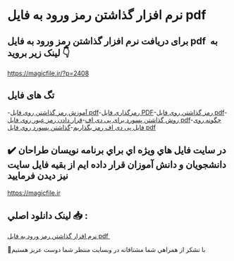 # نرم افزار گذاشتن رمز ورود به فایل pdf 

## برای دریافت نرم افزار گذاشتن رمز ورود به فایل pdf  به لینک زیر بروید 👇

https://magicfile.ir/?p=2408

## تگ های فایل

-[آموزش رمز گذاشتن روی فایل pdf](https://magicfile.ir/product/%d9%86%d8%b1%d9%85-%d8%a7%d9%81%d8%b2%d8%a7%d8%b1-%da%af%d8%b0%d8%a7%d8%b4%d8%aa%d9%86-%d8%b1%d9%85%d8%b2-%d9%88%d8%b1%d9%88%d8%af-%d8%a8%d9%87-%d9%81%d8%a7%db%8c%d9%84-pdf/)-[رمزگذاری فایل PDF](https://magicfile.ir/product/%d9%86%d8%b1%d9%85-%d8%a7%d9%81%d8%b2%d8%a7%d8%b1-%da%af%d8%b0%d8%a7%d8%b4%d8%aa%d9%86-%d8%b1%d9%85%d8%b2-%d9%88%d8%b1%d9%88%d8%af-%d8%a8%d9%87-%d9%81%d8%a7%db%8c%d9%84-pdf/)-[رمز گذاشتن روی فایل pdf](https://magicfile.ir/product/%d9%86%d8%b1%d9%85-%d8%a7%d9%81%d8%b2%d8%a7%d8%b1-%da%af%d8%b0%d8%a7%d8%b4%d8%aa%d9%86-%d8%b1%d9%85%d8%b2-%d9%88%d8%b1%d9%88%d8%af-%d8%a8%d9%87-%d9%81%d8%a7%db%8c%d9%84-pdf/)-[روش گذاشتن پسورد برای پی دی اف](https://magicfile.ir/product/%d9%86%d8%b1%d9%85-%d8%a7%d9%81%d8%b2%d8%a7%d8%b1-%da%af%d8%b0%d8%a7%d8%b4%d8%aa%d9%86-%d8%b1%d9%85%d8%b2-%d9%88%d8%b1%d9%88%d8%af-%d8%a8%d9%87-%d9%81%d8%a7%db%8c%d9%84-pdf/)-[قرار دادن رمز عبور روی فایل pdf](https://magicfile.ir/product/%d9%86%d8%b1%d9%85-%d8%a7%d9%81%d8%b2%d8%a7%d8%b1-%da%af%d8%b0%d8%a7%d8%b4%d8%aa%d9%86-%d8%b1%d9%85%d8%b2-%d9%88%d8%b1%d9%88%d8%af-%d8%a8%d9%87-%d9%81%d8%a7%db%8c%d9%84-pdf/)-[چگونه روی فایل پی دی اف رمز بگذاریم](https://magicfile.ir/product/%d9%86%d8%b1%d9%85-%d8%a7%d9%81%d8%b2%d8%a7%d8%b1-%da%af%d8%b0%d8%a7%d8%b4%d8%aa%d9%86-%d8%b1%d9%85%d8%b2-%d9%88%d8%b1%d9%88%d8%af-%d8%a8%d9%87-%d9%81%d8%a7%db%8c%d9%84-pdf/)-[گذاشتن پسورد روی فایل pdf](https://magicfile.ir/product/%d9%86%d8%b1%d9%85-%d8%a7%d9%81%d8%b2%d8%a7%d8%b1-%da%af%d8%b0%d8%a7%d8%b4%d8%aa%d9%86-%d8%b1%d9%85%d8%b2-%d9%88%d8%b1%d9%88%d8%af-%d8%a8%d9%87-%d9%81%d8%a7%db%8c%d9%84-pdf/)

## ✔️ در سايت فايل هاي ويژه اي براي برنامه نويسان طراحان دانشجويان و دانش آموزان قرار داده ايم از بقيه فايل سايت نيز ديدن فرماييد

https://magicfile.ir


## لينک دانلود اصلي 📥 :

[نرم افزار گذاشتن رمز ورود به فایل pdf ](https://magicfile.ir/product/%d9%86%d8%b1%d9%85-%d8%a7%d9%81%d8%b2%d8%a7%d8%b1-%da%af%d8%b0%d8%a7%d8%b4%d8%aa%d9%86-%d8%b1%d9%85%d8%b2-%d9%88%d8%b1%d9%88%d8%af-%d8%a8%d9%87-%d9%81%d8%a7%db%8c%d9%84-pdf/) 


🙏با تشکر از همراهي شما مشتاقانه در وبسایت منتظر شما دوست عزیز هستیم

